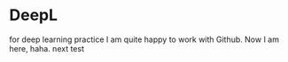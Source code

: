 # DeepL
for deep learning practice
I am quite happy to work with Github.
Now I am here, haha.
next test
